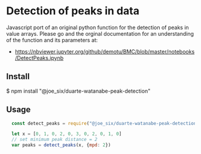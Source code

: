 # Detection of peaks in data

Javascript port of an original python function for the detection of peaks in value arrays. Please go and the orginal documentation for an understanding of the function and its parameters at:

 - https://nbviewer.jupyter.org/github/demotu/BMC/blob/master/notebooks/DetectPeaks.ipynb

## Install 

  $ npm install "@joe_six/duarte-watanabe-peak-detection"

## Usage

```javascript
  const detect_peaks = require("@joe_six/duarte-watanabe-peak-detection")

  let x = [0, 1, 0, 2, 0, 3, 0, 2, 0, 1, 0]
  // set minimum peak distance = 2
  var peaks = detect_peaks(x, {mpd: 2})
```
